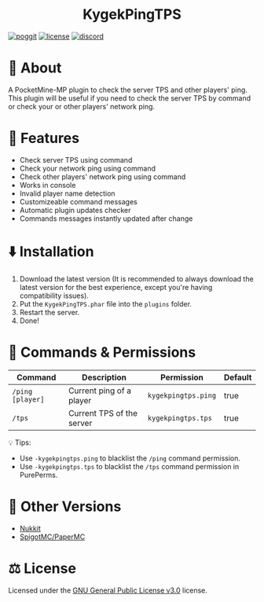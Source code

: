 <h1 align="center">KygekPingTPS</h1>

<p align="center">

<a href="https://poggit.pmmp.io/p/KygekPingTPS"><img src="https://poggit.pmmp.io/shield.dl.total/KygekPingTPS?style=for-the-badge" alt="poggit" /></a>
<a href="https://github.com/thebigcrafter/KygekPingTPS/blob/main/LICENSE"><img src="https://img.shields.io/github/license/thebigcrafter/KygekPingTPS?style=for-the-badge" alt="license" /></a>
<a href="https://discord.gg/cEXW8uK6QA"><img src="https://img.shields.io/discord/970294579372912700?color=7289DA&label=discord&logo=discord&style=for-the-badge" alt="discord" /></a>

</p>

# 📖 About

A PocketMine-MP plugin to check the server TPS and other players' ping. This plugin will be useful if you need to check the server TPS by command or check your or other players' network ping.

# 🧩 Features

- Check server TPS using command
- Check your network ping using command
- Check other players' network ping using command
- Works in console
- Invalid player name detection
- Customizeable command messages
- Automatic plugin updates checker
- Commands messages instantly updated after change

# ⬇️ Installation

1. Download the latest version (It is recommended to always download the latest version for the best experience, except you're having compatibility issues).
2. Put the `KygekPingTPS.phar` file into the `plugins` folder.
3. Restart the server.
4. Done!

# 📜 Commands & Permissions

| Command          | Description              | Permission           | Default |
| ---------------- | ------------------------- | ------------------- | ------- |
| `/ping [player]` | Current ping of a player  | `kygekpingtps.ping` | true    |
| `/tps`           | Current TPS of the server | `kygekpingtps.tps`  | true    |

💡 Tips:
- Use `-kygekpingtps.ping` to blacklist the `/ping` command permission.
- Use `-kygekpingtps.tps` to blacklist the `/tps` command permission in PurePerms.

# 🚢 Other Versions

- [Nukkit](https://github.com/KygekTeam/KygekPingTPS-Nukkit)
- [SpigotMC/PaperMC](https://github.com/KygekTeam/KygekPingTPS-Spigot)

# ⚖️ License

Licensed under the [GNU General Public License v3.0](https://github.com/thebigcrafter/KygekPingTPS/blob/main/LICENSE) license.

